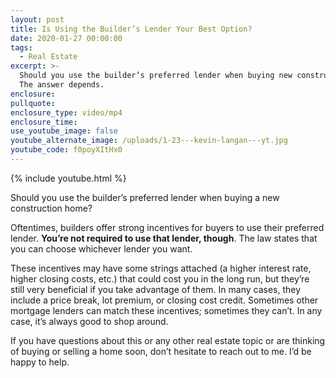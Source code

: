 ```yaml
---
layout: post
title: Is Using the Builder’s Lender Your Best Option?
date: 2020-01-27 00:00:00
tags:
  - Real Estate
excerpt: >-
  Should you use the builder’s preferred lender when buying new construction?
  The answer depends.
enclosure:
pullquote:
enclosure_type: video/mp4
enclosure_time:
use_youtube_image: false
youtube_alternate_image: /uploads/1-23---kevin-langan---yt.jpg
youtube_code: f0poyXItHx0
---
```


{% include youtube.html %}

Should you use the builder’s preferred lender when buying a new construction home?

Oftentimes, builders offer strong incentives for buyers to use their preferred lender. **You’re not required to use that lender, though**. The law states that you can choose whichever lender you want.

These incentives may have some strings attached (a higher interest rate, higher closing costs, etc.) that could cost you in the long run, but they’re still very beneficial if you take advantage of them. In many cases, they include a price break, lot premium, or closing cost credit. Sometimes other mortgage lenders can match these incentives; sometimes they can’t. In any case, it’s always good to shop around.

If you have questions about this or any other real estate topic or are thinking of buying or selling a home soon, don’t hesitate to reach out to me. I’d be happy to help.